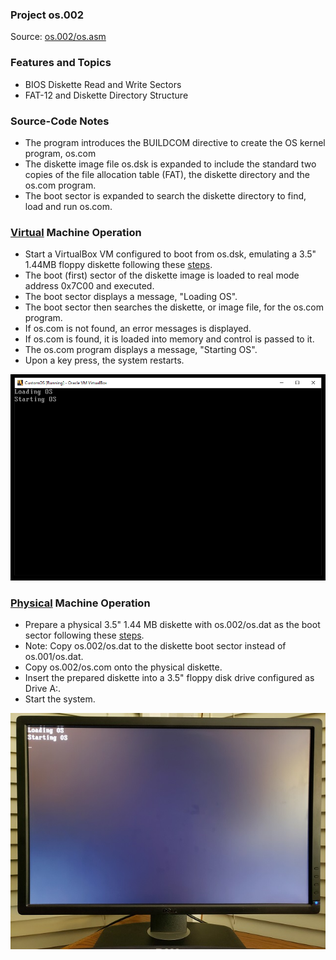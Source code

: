 ### Project os.002
Source: [os.002/os.asm](../os.002/os.asm)
### Features and Topics
- BIOS Diskette Read and Write Sectors
- FAT-12 and Diskette Directory Structure
### Source-Code Notes
- The program introduces the BUILDCOM directive to create the OS kernel program, os.com
- The diskette image file os.dsk is expanded to include the standard two copies of the file allocation table (FAT), the diskette directory and the os.com program.
- The boot sector is expanded to search the diskette directory to find, load and run os.com.
### [Virtual](VIRTUAL.md) Machine Operation
- Start a VirtualBox VM configured to boot from os.dsk, emulating a 3.5" 1.44MB floppy diskette following these [steps](VIRTUAL.md).
- The boot (first) sector of the diskette image is loaded to real mode address 0x7C00 and executed.
- The boot sector displays a message, "Loading OS".
- The boot sector then searches the diskette, or image file, for the os.com program.
- If os.com is not found, an error messages is displayed.
- If os.com is found, it is loaded into memory and control is passed to it.
- The os.com program displays a message, "Starting OS".
- Upon a key press, the system restarts.

<img src="../images/os002_VirtualBox_001.PNG"/>

### [Physical](PHYSICAL.md) Machine Operation
- Prepare a physical 3.5" 1.44 MB diskette with os.002/os.dat as the boot sector following these [steps](PHYSICAL.md).
- Note: Copy os.002/os.dat to the diskette boot sector instead of os.001/os.dat.
- Copy os.002/os.com onto the physical diskette.
- Insert the prepared diskette into a 3.5" floppy disk drive configured as Drive A:.
- Start the system.

<img src="../images/os002_Boot_001.jpg"/>
